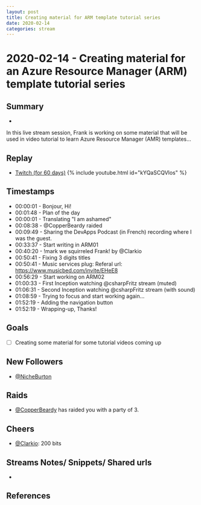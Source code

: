 ```yaml
---
layout: post
title: Creating material for ARM template tutorial series
date: 2020-02-14
categories: stream
---
```



# 2020-02-14 - Creating material for an Azure Resource Manager (ARM) template tutorial series

## Summary
-

In this live stream session, Frank is working on some material that will be used in video tutorial to learn Azure Resource Manager (AMR) templates...


## Replay


- [Twitch (for 60 days)](https://www.twitch.tv/videos/551810399)
{% include youtube.html id="kYQaSCQVlos" %}
<br/><!--more-->


## Timestamps


- 00:00:01 - Bonjour, Hi!
- 00:01:48 - Plan of the day
- 00:00:01 - Translating "I am ashamed" 
- 00:08:38 - @CopperBeardy raided 
- 00:09:49 - Sharing the DevApps Podcast (in French) recording where I was the guest. 
- 00:33:37 - Start writing in ARM01  
- 00:40:20 - !mark we squirreled Frank! by @Clarkio 
- 00:50:41 - Fixing 3 digits titles
- 00:50:41 - Music services plug: Referal url: https://www.musicbed.com/invite/EHeE8 
- 00:56:29 - Start working on ARM02
- 01:00:33 - First Inception watching @csharpFritz stream (muted)
- 01:06:31 - Second Inception watching @csharpFritz stream (with sound)
- 01:08:59 - Trying to focus and start working again...
- 01:52:19 - Adding the navigation button
- 01:52:19 - Wrapping-up, Thanks!


Goals
-----

- [ ] Creating some material for some tutorial videos coming up



New Followers
-------------

- [@NicheBurton](https://www.twitch.tv/NicheBurton)


Raids
---------------

- [@CopperBeardy](https://www.twitch.tv/CopperBeardy) has raided you with a party of 3.



Cheers
------

- [@Clarkio](https://www.twitch.tv/Clarkio): 200 bits



Streams Notes/ Snippets/ Shared urls
-----------------------------------

- 


References
----------

